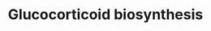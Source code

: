 ---
annotations:
- id: PW:0000774
  parent: classic metabolic pathway
  type: Pathway Ontology
  value: cortisol biosynthetic pathway
- id: PW:0000772
  parent: classic metabolic pathway
  type: Pathway Ontology
  value: glucocorticoid biosynthetic pathway
- id: DOID:12028
  parent: disease of cellular proliferation
  type: Disease Ontology
  value: Conn's syndrome
- id: PW:0000002
  parent: classic metabolic pathway
  type: Pathway Ontology
  value: classic metabolic pathway
- id: PW:0002167
  parent: disease pathway
  type: Pathway Ontology
  value: 21-alpha-hydroxylase deficiency pathway
- id: PW:0000010
  parent: classic metabolic pathway
  type: Pathway Ontology
  value: lipid metabolic pathway
authors:
- Conroy lipids
- DeSl
- LinaSchiffer
- Eweitz
citedin:
- link: PMC12106470
  title: 'Glypican-3 regulated epithelial mesenchymal transformation-related genes
    in osteosarcoma: based on comprehensive tumor microenvironment profiling (2025)'
communities: []
description: 'Glucocorticoid biosynthesis; a very complex multistep process starting
  from cholesterol in the inner mitochondrial membrane through StAR and StAR-related
  proteins. Glucocorticoid metabolites are essential in immune system regulation through
  the glucocorticoid receptor. Most of these compounds are produces in the adrenal
  gland, however can also be produced in other tissues, e.g. skin, brain, intestine
  [PMID:32203088].  The pathway knowledge depicted in this model stems from William
  Griffiths.  Metabolic reactions currently without a Rhea ID have been added in bold
  to the pathway model. '
last-edited: 2024-07-23
ndex: null
organisms:
- Homo sapiens
redirect_from:
- /index.php/Pathway:WP5280
- /instance/WP5280
- /instance/WP5280_r134506
revision: r134506
schema-jsonld:
- '@context': https://schema.org/
  '@id': https://wikipathways.github.io/pathways/WP5280.html
  '@type': Dataset
  creator:
    '@type': Organization
    name: WikiPathways
  description: 'Glucocorticoid biosynthesis; a very complex multistep process starting
    from cholesterol in the inner mitochondrial membrane through StAR and StAR-related
    proteins. Glucocorticoid metabolites are essential in immune system regulation
    through the glucocorticoid receptor. Most of these compounds are produces in the
    adrenal gland, however can also be produced in other tissues, e.g. skin, brain,
    intestine [PMID:32203088].  The pathway knowledge depicted in this model stems
    from William Griffiths.  Metabolic reactions currently without a Rhea ID have
    been added in bold to the pathway model. '
  keywords:
  - ' 11-Ketoetiocholanolone'
  - 11-deoxycortisol
  - 11beta-Hydroxyetiocholanolone
  - 17alpha-Hydroxyprogesterone
  - 17alpha-hydroxy-5beta-Pregnane-3,11,20-trione
  - 18-hydroxycortisol
  - 18-oxo-cortisol
  - 18-oxo-dihydrocortisol
  - 18-oxo-tetrahydrocortisol
  - 20alpha-Dihydrocortisone
  - 20alpha-Hydroxycortisol
  - 20beta-Dihydrocortisone
  - 20beta-hydroxycortisol
  - 21-Deoxycortisone
  - 21-deoxycortisol
  - 4,5beta-Dihydrocortisone
  - 4-Pregnene-17alpha,20alpha-diol-3,11-dione
  - 5alpha-Dihydrocortisol
  - 5alpha-Tetrahydrocortisol
  - 5beta-Pregnane-17alpha,20alpha-diol-3,11-dione
  - 5beta-Pregnane-3alpha,17alpha-diol-11,20-dione
  - 5beta-dihydrocortisol
  - 5beta-pregnane-11beta,17alpha,20alpha,21-tetrol-3-one
  - 5beta-pregnane-11beta,17alpha,20beta,21-tetrol-3-one
  - 5beta-pregnane-17alpha,20alpha,21-triol-3,11-dione
  - 5beta-pregnane-17alpha,20beta,21-triol-3,11-dione
  - 6beta-hydroxycortisol
  - AKR1C1
  - AKR1C2
  - AKR1C3
  - AKR1C4
  - AKR1D1
  - CBR1
  - CYP11B1
  - CYP11B2
  - CYP21A2
  - CYP3A4
  - Cortisol
  - Cortisone
  - Cortolic acid
  - Cortolonic acid
  - HSD11B1
  - HSD11B2
  - Pregnanetriolone
  - SRD5A1
  - SRD5A2
  - Tetrahydrocortisol
  - Tetrahydrocortisone
  - alpha-Cortol
  - alpha-cortolone
  - beta-cortol
  - beta-cortolic acid
  - beta-cortolone
  - beta-cortolonic acid
  license: CC0
  name: Glucocorticoid biosynthesis
seo: CreativeWork
title: Glucocorticoid biosynthesis
wpid: WP5280
---
